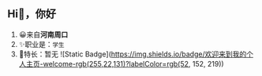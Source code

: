 ## Hi👋，你好
1. 😀来自**河南周口**
2. ✨️职业是：`学生`
3. 🍭特长：暂无
![Static Badge](https://img.shields.io/badge/欢迎来到我的个人主页-welcome-rgb(255,22,131)?labelColor=rgb(52, 152, 219))
